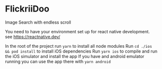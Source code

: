 # FlickriiDoo
Image Search with endless scroll

You need to have your environment set up for react native development.
see https://reactnative.dev/

In the root of the project run `yarn` to install all node modules
Run `cd ./ios && pod install` to install iOS dependencies
Run `yarn ios` to compile and run the iOS simulator and install the app
If you have and android emulator running you can use the app there with `yarn android`